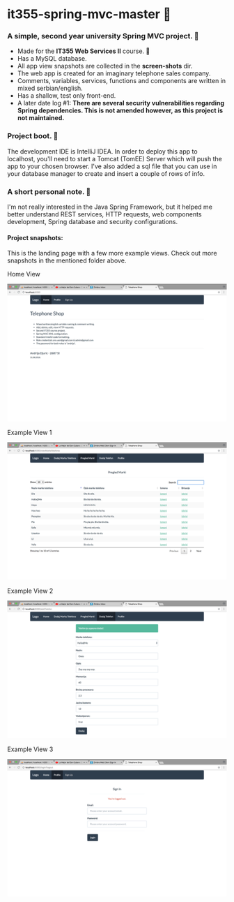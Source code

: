 # it355-spring-mvc-master 🚦
<h3>A simple, second year university Spring MVC project. 🚥</h3>
<ul>
  <li>Made for the <b>IT355 Web Services II</b> course. 🍏</li>
  <li>Has a MySQL database.</li>
  <li>All app view snapshots are collected in the <b>screen-shots</b> dir.</li>
  <li>The web app is created for an imaginary telephone sales company.</li>
  <li>Comments, variables, services, functions and components are written in mixed serbian/english.</li>
  <li>Has a shallow, test only front-end.</li>
  <li>A later date log #1: <b>There are several security vulnerabilities regarding Spring dependencies. This is not amended however, as this project is not maintained.</b></li>
</ul>
<h3>Project boot. 🏴</h3>
<p>The development IDE is IntelliJ IDEA. In order to deploy this app to localhost,
you'll need to start a Tomcat (TomEE) Server which will push the app to your
chosen browser. I've also added a sql file that you can use in your database manager to create and 
insert a couple of rows of info.</p>
<h3>A short personal note. 🏴</h3>
<p>I'm not really interested in the Java Spring Framework, but it helped me better understand REST services,
HTTP requests, web components development, Spring database and security configurations.</p>

#### Project snapshots:
<p>This is the landing page with a few more example views. Check out more snapshots in the mentioned folder above.</p>
<p>Home View</p>
<img src="screen-shots/landing-page.png" alt="Landing Page">
<p>Example View 1</p>
<img src="screen-shots/example-view-1.png" alt="Example View 1">
<p>Example View 2</p>
<img src="screen-shots/example-view-2.png" alt="Example View 2">
<p>Example View 3</p>
<img src="screen-shots/example-view-3.png" alt="Example View 3">
